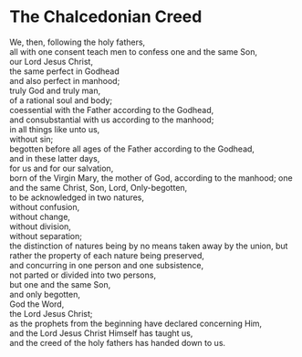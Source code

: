 # The Chalcedonian Creed

We, then, following the holy fathers,  
all with one consent teach men to confess one and the same Son,  
our Lord Jesus Christ,  
the same perfect in Godhead  
and also perfect in manhood;  
truly God and truly man,  
of a rational soul and body;  
coessential with the Father according to the Godhead,  
and consubstantial with us according to the manhood;  
in all things like unto us,  
without sin;  
begotten before all ages of the Father according to the Godhead,  
and in these latter days,  
for us and for our salvation,  
born of the Virgin Mary, the mother of God, according to the manhood;  one and the same Christ, Son, Lord, Only-begotten,  
to be acknowledged in two natures,  
without confusion,  
without change,  
without division,  
without separation;  
the distinction of natures being by no means taken away by the union,  but rather the property of each nature being preserved,  
and concurring in one person and one subsistence,  
not parted or divided into two persons,  
but one and the same Son,  
and only begotten,  
God the Word,  
the Lord Jesus Christ;  
as the prophets from the beginning have declared concerning Him,  
and the Lord Jesus Christ Himself has taught us,  
and the creed of the holy fathers has handed down to us.
